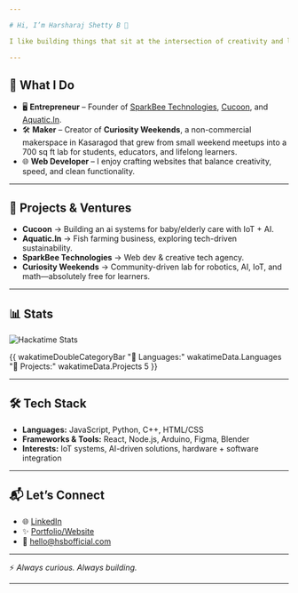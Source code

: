 ```yaml
---

# Hi, I’m Harsharaj Shetty B 👋

I like building things that sit at the intersection of creativity and logic. Some days it’s coding websites, other days it’s designing visuals, and often it’s experimenting with side projects that mix IoT, AI, and hardware tinkering. What started out as curiosity grew into a passion—and today, it shapes my work, projects, and ventures.

---
```


## 🚀 What I Do

* 🖥️ **Entrepreneur** – Founder of [SparkBee Technologies](#), [Cucoon](https://cucoon.life), and [Aquatic.In](#).
* 🛠️ **Maker** – Creator of **Curiosity Weekends**, a non-commercial makerspace in Kasaragod that grew from small weekend meetups into a 700 sq ft lab for students, educators, and lifelong learners.
* 🌐 **Web Developer** – I enjoy crafting websites that balance creativity, speed, and clean functionality.

---

## 🌱 Projects & Ventures

* **Cucoon** → Building an ai systems for baby/elderly care with IoT + AI.
* **Aquatic.In** → Fish farming business, exploring tech-driven sustainability.
* **SparkBee Technologies** → Web dev & creative tech agency.
* **Curiosity Weekends** → Community-driven lab for robotics, AI, IoT, and math—absolutely free for learners.

---

## 📊 Stats

![Hackatime Stats](https://github-readme-stats.hackclub.dev/api/wakatime?username=21140\&api_domain=hackatime.hackclub.com&\&custom_title=Hackatime+Stats\&layout=compact\&cache_seconds=0\&langs_count=8\&theme=omni)

{{ wakatimeDoubleCategoryBar "💾 Languages:" wakatimeData.Languages "💼 Projects:" wakatimeData.Projects 5 }}

---

## 🛠️ Tech Stack

* **Languages:** JavaScript, Python, C++, HTML/CSS
* **Frameworks & Tools:** React, Node.js, Arduino, Figma, Blender
* **Interests:** IoT systems, AI-driven solutions, hardware + software integration

---

## 📬 Let’s Connect

* 🌐 [LinkedIn](https://www.linkedin.com/in/harsharajshettyb/)
* ✨ [Portfolio/Website](https://hsbofficial.com)
* 📧 [hello@hsbofficial.com](hello@hsbofficial.com)

---

⚡ *Always curious. Always building.*

---
